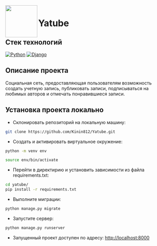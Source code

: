 <div id="header" align="center">
  <img src="https://media.giphy.com/media/FdHzfvQyyIzBaXi7lM/giphy.gif" width="100" align="left"/>
</div>

# Yatube 

## Стек технологий

[![Python](https://img.shields.io/badge/-Python-464646?style=flat-square&logo=Python)](https://www.python.org/)
[![Django](https://img.shields.io/badge/-Django-464646?style=flat-square&logo=Django)](https://www.djangoproject.com/)

## Описание проекта

Социальная сеть, предоставляющая пользователям возможность создать учетную запись, публиковать записи, подписываться на любимых авторов и отмечать понравившиеся записи.

## Установка проекта локально

* Склонировать репозиторий на локальную машину:
```bash
git clone https://github.com/Kinin812/Yatube.git
```

* Cоздать и активировать виртуальное окружение:

```bash
python -m venv env
```

```bash
source env/bin/activate
```

* Перейти в директирию и установить зависимости из файла requirements.txt:

```bash
cd yatube/
pip install -r requirements.txt
```

* Выполните миграции:

```bash
python manage.py migrate
```

* Запустите сервер:
```bash
python manage.py runserver
```

* Запущенный проект доступен по адресу: [http://localhost:8000](http://localhost:8000)

